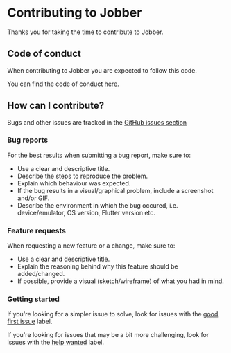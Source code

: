 # Contributing to Jobber

Thanks you for taking the time to contribute to Jobber.

## Code of conduct

When contributing to Jobber you are expected to follow this code.

You can find the code of conduct [here](https://github.com/Salby/jobber/blob/master/CODE_OF_CONDUCT.md).

## How can I contribute?

Bugs and other issues are tracked in the [GitHub issues section](https://github.com/Salby/jobber/issues)

### Bug reports

For the best results when submitting a bug report, make sure to:
- Use a clear and descriptive title.
- Describe the steps to reproduce the problem.
- Explain which behaviour was expected.
- If the bug results in a visual/graphical problem, include a screenshot and/or GIF.
- Describe the environment in which the bug occured, i.e. device/emulator, OS version, Flutter version etc.

### Feature requests

When requesting a new feature or a change, make sure to:
- Use a clear and descriptive title.
- Explain the reasoning behind why this feature should be added/changed.
- If possible, provide a visual (sketch/wireframe) of what you had in mind.

### Getting started

If you're looking for a simpler issue to solve, look for issues with the [good first issue](https://github.com/Salby/jobber/issues?q=is%3Aissue+is%3Aopen+label%3A%22good+first+issue%22) label.

If you're looking for issues that may be a bit more challenging, look for issues with the [help wanted](https://github.com/Salby/jobber/issues?q=is%3Aissue+is%3Aopen+label%3A%22help+wanted%22) label.
